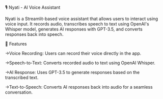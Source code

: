 🎙️ Nyati - AI Voice Assistant

Nyati is a Streamlit-based voice assistant that allows users to interact using voice input. It records audio, transcribes speech to text using OpenAI's Whisper model, generates AI responses with GPT-3.5, and converts responses back into speech.

🚀 Features

->Voice Recording: Users can record their voice directly in the app.

->Speech-to-Text: Converts recorded audio to text using OpenAI Whisper.

->AI Response: Uses GPT-3.5 to generate responses based on the transcribed text.

->Text-to-Speech: Converts AI responses back into audio for a seamless conversation.

